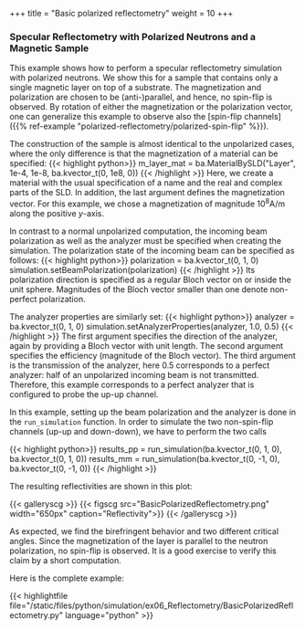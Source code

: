 +++
title = "Basic polarized reflectometry"
weight = 10
+++

### Specular Reflectometry with Polarized Neutrons and a Magnetic Sample

This example shows how to perform a specular reflectometry simulation with polarized neutrons.
We show this for a sample that contains only a single magnetic layer on top of a substrate.
The magnetization and polarization are chosen to be (anti-)parallel, and hence, no
spin-flip is observed.
By rotation of either the magnetization or the polarization vector, one can generalize this example
to observe also the [spin-flip channels]({{% ref-example "polarized-reflectometry/polarized-spin-flip" %}}).

The construction of the sample is almost identical to the unpolarized cases, where the only difference is that the magnetization of a material can be specified:
{{< highlight python>}}
m_layer_mat = ba.MaterialBySLD("Layer", 1e-4, 1e-8,
                               ba.kvector_t(0, 1e8, 0))
{{< /highlight >}}
Here, we create a material with the usual specification of a name and the real and complex 
parts of the SLD.
In addition, the last argument defines the magnetization vector.
For this example, we chose a magnetization of magnitude $10^8 \text{A/m}$ along the positive $y$-axis.


In contrast to a normal unpolarized computation, the incoming beam polarization
as well as the analyzer must be specified when creating the simulation.
The polarization state of the incoming beam can be specified as follows:
{{< highlight python>}}
polarization = ba.kvector_t(0, 1, 0)
simulation.setBeamPolarization(polarization)
{{< /highlight >}}
Its polarization direction is specified as a regular Bloch vector on or inside the unit sphere.
Magnitudes of the Bloch vector smaller than one denote non-perfect polarization. 


The analyzer properties are similarly set:
{{< highlight python>}}
analyzer = ba.kvector_t(0, 1, 0)
simulation.setAnalyzerProperties(analyzer, 1.0, 0.5)
{{< /highlight >}}
The first argument specifies the direction of the analyzer, again by providing a 
Bloch vector with unit length. 
The second argument specifies the efficiency (magnitude of the Bloch vector). 
The third argument is the transmission of the analyzer, here $0.5$ corresponds to a perfect 
analyzer: half of an unpolarized incoming beam is not transmitted.
Therefore, this example corresponds to a perfect analyzer that is configured to probe 
the up-up channel.

In this example, setting up the beam polarization and the analyzer is done in the 
`run_simulation` function.
In order to simulate the two non-spin-flip channels (up-up and down-down), we have to perform the two calls

{{< highlight python>}}
results_pp = run_simulation(ba.kvector_t(0,  1, 0),
                            ba.kvector_t(0,  1, 0))
results_mm = run_simulation(ba.kvector_t(0, -1, 0),
                            ba.kvector_t(0, -1, 0))
{{< /highlight >}}


The resulting reflectivities are shown in this plot:

{{< galleryscg >}}
{{< figscg src="BasicPolarizedReflectometry.png" width="650px" caption="Reflectivity">}}
{{< /galleryscg >}}

As expected, we find the birefringent behavior and two different critical angles.
Since the magnetization of the layer is parallel to the neutron polarization, 
no spin-flip is observed. 
It is a good exercise to verify this claim by a short computation.

Here is the complete example:

{{< highlightfile file="/static/files/python/simulation/ex06_Reflectometry/BasicPolarizedReflectometry.py"  language="python" >}}

